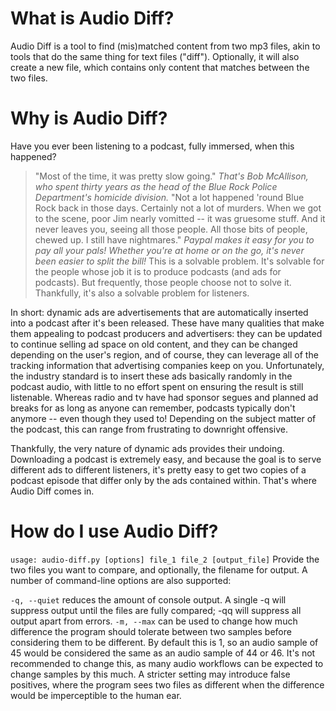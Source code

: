 # What is Audio Diff?
Audio Diff is a tool to find (mis)matched content from two mp3 files, akin to tools that do the same thing for text files ("diff"). Optionally, it will also create a new file, which contains only content that matches between the two files.

# Why is Audio Diff?
Have you ever been listening to a podcast, fully immersed, when this happened?
> "Most of the time, it was pretty slow going." *That's Bob McAllison, who spent thirty years as the head of the Blue Rock Police Department's homicide division.* "Not a lot happened 'round Blue Rock back in those days. Certainly not a lot of murders. When we got to the scene, poor Jim nearly vomitted -- it was gruesome stuff. And it never leaves you, seeing all those people. All those bits of people, chewed up. I still have nightmares." *Paypal makes it easy for you to pay all your pals! Whether you're at home or on the go, it's never been easier to split the bill!*
This is a solvable problem. It's solvable for the people whose job it is to produce podcasts (and ads for podcasts). But frequently, those people choose not to solve it. Thankfully, it's also a solvable problem for listeners.

In short: dynamic ads are advertisements that are automatically inserted into a podcast after it's been released. These have many qualities that make them appealing to podcast producers and advertisers: they can be updated to continue selling ad space on old content, and they can be changed depending on the user's region, and of course, they can leverage all of the tracking information that advertising companies keep on you. Unfortunately, the industry standard is to insert these ads basically randomly in the podcast audio, with little to no effort spent on ensuring the result is still listenable. Whereas radio and tv have had sponsor segues and planned ad breaks for as long as anyone can remember, podcasts typically don't anymore -- even though they used to! Depending on the subject matter of the podcast, this can range from frustrating to downright offensive.

Thankfully, the very nature of dynamic ads provides their undoing. Downloading a podcast is extremely easy, and because the goal is to serve different ads to different listeners, it's pretty easy to get two copies of a podcast episode that differ only by the ads contained within. That's where Audio Diff comes in.

# How do I use Audio Diff?
`usage: audio-diff.py [options] file_1 file_2 [output_file]`
Provide the two files you want to compare, and optionally, the filename for output. A number of command-line options are also supported:

`-q, --quiet` reduces the amount of console output. A single -q will suppress output until the files are fully compared; -qq will suppress all output apart from errors.
`-m, --max` can be used to change how much difference the program should tolerate between two samples before considering them to be different. By default this is 1, so an audio sample of 45 would be considered the same as an audio sample of 44 or 46. It's not recommended to change this, as many audio workflows can be expected to change samples by this much. A stricter setting may introduce false positives, where the program sees two files as different when the difference would be imperceptible to the human ear.